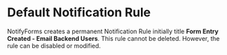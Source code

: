 # Default Notification Rule

NotifyForms creates a permanent Notification Rule initially title **Form Entry Created - Email Backend Users**.  This rule cannot be deleted.  However, the rule can be disabled or modified.

